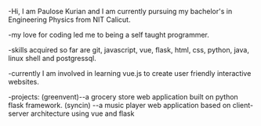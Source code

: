 -Hi, I am Paulose Kurian and I am currently pursuing my bachelor's in Engineering Physics from NIT Calicut.

-my love for coding led me to being a self taught programmer.

-skills acquired so far are git, javascript, vue, flask, html, css, python, java, linux shell and postgressql.

-currently I am involved in learning vue.js to create user friendly interactive websites.

-projects: (greenvent)--a grocery store web application built on python flask framework.
           (syncin)   --a music player web application based on client-server architecture using vue and flask  

<!---
paulose610/paulose610 is a ✨ special ✨ repository because its `README.md` (this file) appears on your GitHub profile.
You can click the Preview link to take a look at your changes.
--->
